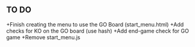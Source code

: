 

## TO DO ##
+Finish creating the menu to use the GO Board (start_menu.html)
+Add checks for KO on the GO board (use hash)
+Add end-game check for GO game
+Remove start_menu.js

